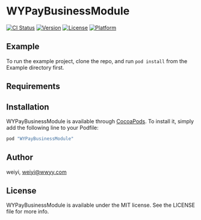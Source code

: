 # WYPayBusinessModule

[![CI Status](http://img.shields.io/travis/weiyi/WYPayBusinessModule.svg?style=flat)](https://travis-ci.org/weiyi/WYPayBusinessModule)
[![Version](https://img.shields.io/cocoapods/v/WYPayBusinessModule.svg?style=flat)](http://cocoapods.org/pods/WYPayBusinessModule)
[![License](https://img.shields.io/cocoapods/l/WYPayBusinessModule.svg?style=flat)](http://cocoapods.org/pods/WYPayBusinessModule)
[![Platform](https://img.shields.io/cocoapods/p/WYPayBusinessModule.svg?style=flat)](http://cocoapods.org/pods/WYPayBusinessModule)

## Example

To run the example project, clone the repo, and run `pod install` from the Example directory first.

## Requirements

## Installation

WYPayBusinessModule is available through [CocoaPods](http://cocoapods.org). To install
it, simply add the following line to your Podfile:

```ruby
pod "WYPayBusinessModule"
```

## Author

weiyi, weiyi@wwyy.com

## License

WYPayBusinessModule is available under the MIT license. See the LICENSE file for more info.

